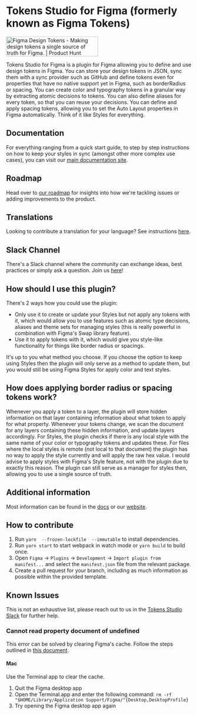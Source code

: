 # Tokens Studio for Figma (formerly known as Figma Tokens)

<a href="https://www.producthunt.com/posts/figma-design-tokens?utm_source=badge-featured&utm_medium=badge&utm_souce=badge-figma-design-tokens" target="_blank"><img src="https://api.producthunt.com/widgets/embed-image/v1/featured.svg?post_id=217712&theme=light" alt="Figma Design Tokens - Making design tokens a single source of truth for Figma. | Product Hunt" style="width: 250px; height: 54px;" width="250" height="54" /></a>

Tokens Studio for Figma is a plugin for Figma allowing you to define and use design tokens in Figma. You can store your design tokens in JSON, sync them with a sync provider such as GitHub and define tokens even for properties that have no native support yet in Figma, such as borderRadius or spacing. You can create color and typography tokens in a granular way by extracting atomic decisions to tokens. You can also define aliases for every token, so that you can reuse your decisions. You can define and apply spacing tokens, allowing you to set the Auto Layout properties in Figma automatically. Think of it like Styles for everything.

## Documentation

For everything ranging from a quick start guide, to step by step instructions on how to keep your styles in sync (amongst other more complex use cases), you can visit our [main documentation site](https://docs.tokens.studio/).

## Roadmap

Head over to [our roadmap](https://github.com/orgs/tokens-studio/projects/34/views/6) for insights into how we're tackling issues or adding improvements to the product.

## Translations

Looking to contribute a translation for your language? See instructions [here](./developer-knowledgebase/translations.md).

## Slack Channel

There's a Slack channel where the community can exchange ideas, best practices or simply ask a question. Join us [here](https://tokens.studio/slack)!

## How should I use this plugin?

There's 2 ways how you could use the plugin:
- Only use it to create or update your Styles but not apply any tokens with it, which would allow you to use features such as atomic type decisions, aliases and theme sets for managing styles (this is really powerful in combination with Figma's Swap library feature).
- Use it to apply tokens with it, which would give you style-like functionality for things like border radius or spacings.

It's up to you what method you choose. If you choose the option to keep using Styles then the plugin will only serve as a method to update them, but you would still be using Figma Styles for apply color and text styles.

## How does applying border radius or spacing tokens work?

Whenever you apply a token to a layer, the plugin will store hidden information on that layer containing information about what token to apply for what property. Whenever your tokens change, we scan the document for any layers containing these hidden information, and update layers accordingly. For Styles, the plugin checks if there is any local style with the same name of your color or typography tokens and updates these. For files where the local styles is remote (not local to that document) the plugin has no way to apply the style currently and will apply the raw hex value. I would advise to apply styles with Figma's Style feature, not with the plugin due to exactly this reason. The plugin can still serve as a manager for styles then, allowing you to use a single source of truth.

## Additional information

Most information can be found in the [docs](https://docs.tokens.studio) or our [website](https://tokens.studio).

## How to contribute

1. Run `yarn  --frozen-lockfile  --immutable` to install dependencies.
2. Run `yarn start` to start webpack in watch mode or `yarn build` to build once.
3. Open `Figma` -> `Plugins` -> `Development` -> `Import plugin from manifest...` and select the `manifest.json` file from the relevant package.
4. Create a pull request for your branch, including as much information as possible within the provided template.

## Known Issues

This is not an exhaustive list, please reach out to us in the [Tokens Studio Slack](https://tokens.studio/slack) for further help.

### Cannot read property document of undefined

This error can be solved by clearing Figma's cache. Follow the steps outlined in [this document](https://help.figma.com/hc/en-us/articles/360040328553-Can-I-work-offline-with-Figma-#clear-data).

#### Mac

Use the Terminal app to clear the cache.

1. Quit the Figma desktop app
2. Open the Terminal.app and enter the following command: `rm -rf "$HOME/Library/Application Support/Figma/"{Desktop,DesktopProfile}`
3. Try opening the Figma desktop app again
